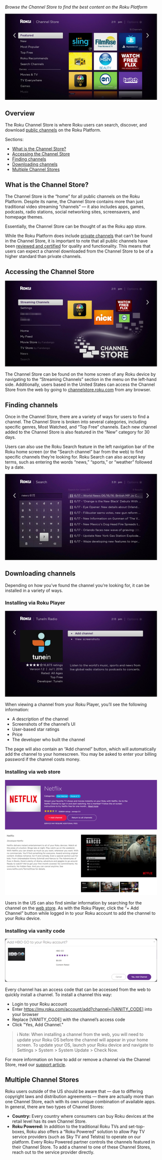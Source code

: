 _Browse the Channel Store to find the best content on the Roku Platform_

![Channel Store — Featured Channels](../../images/featured.png)

## Overview

The Roku Channel Store is where Roku users can search, discover, and download [public channels](https://www.google.com/url?q=https://github.com/rokudev/docs/blob/master/publish/channel-store/publishing.md&sa=D&ust=1471041006019000&usg=AFQjCNEhTlcO8V7mS1KpJkza1IWMbb5wnw) on the Roku Platform.

Sections:

*   [What is the Channel Store?](#what-is-the-channel-store)
*   [Accessing the Channel Store](#accessing-the-channel-store)
*   [Finding channels](#finding-channels)
*   [Downloading channels](#downloading-channels)
*   [Multiple Channel Stores](#multiple-channel-stores)

## What is the Channel Store?

The Channel Store is the “home” for all public channels on the Roku Platform. Despite its name, the Channel Store contains more than just traditional video streaming “channels” — it also includes apps, games, podcasts, radio stations, social networking sites, screensavers, and homepage themes.

Essentially, the Channel Store can be thought of as the Roku app store.

While the Roku Platform does include [private channels](https://www.google.com/url?q=https://github.com/rokudev/docs/blob/master/develop/guides/private-channels.md&sa=D&ust=1471041006025000&usg=AFQjCNGf0oCTX6vFlyPqfMqPKIoHRb5TzQ) that can’t be found in the Channel Store, it is important to note that all public channels have been [reviewed and certified](https://www.google.com/url?q=https://github.com/rokudev/docs/blob/master/publish/channel-store/certification.md&sa=D&ust=1471041006026000&usg=AFQjCNFyd7T1BCpwr7EYep4IpKO1CbAF3A) for quality and functionality. This means that users can expect a channel downloaded from the Channel Store to be of a higher standard than private channels.

## Accessing the Channel Store

![Channel Store](../../images/channel_store.png)

The Channel Store can be found on the home screen of any Roku device by navigating to the “Streaming Channels” section in the menu on the left-hand side. Additionally, users based in the United States can access the Channel Store from the web by going to [channelstore.roku.com](https://www.google.com/url?q=https://channelstore.roku.com/browse&sa=D&ust=1471041006028000&usg=AFQjCNGfMldZqzlDEBVrWKb0-g_LlOIsoQ) from any browser.

## Finding channels

Once in the Channel Store, there are a variety of ways for users to find a channel. The Channel Store is broken into several categories, including specific genres, Most Watched, and “Top Free” channels. Each new channel added to the Channel Store is also featured in the “New” category for 30 days.

Users can also use the Roku Search feature in the left navigation bar of the Roku home screen (or the “Search channel” bar from the web) to find specific channels they’re looking for. Roku Search can also accept key terms, such as entering the words “news,” “sports,” or “weather” followed by a date.

![Roku Search — News](../../images/roku_search_news.jpg)

## Downloading channels

Depending on how you’ve found the channel you’re looking for, it can be installed in a variety of ways.

### Installing via Roku Player

![TuneIn download page](../../images/tunein.png)

When viewing a channel from your Roku Player, you’ll see the following information:

*   A description of the channel
*   Screenshots of the channel’s UI
*   User-based star ratings
*   Price
*   The developer who built the channel

The page will also contain an “Add channel” button, which will automatically add the channel to your homescreen. You may be asked to enter your billing password if the channel costs money.

### Installing via web store

![Netflix download page — Web](../../images/netflix_web.png)

Users in the US can also find similar information by searching for the channel on the [web store](https://www.google.com/url?q=https://channelstore.roku.com/browse&sa=D&ust=1471041006036000&usg=AFQjCNG-FP7ulubQodqMdal3he5XzDgh7g). As with the Roku Player, click the “+ Add Channel” button while logged in to your Roku account to add the channel to your Roku device.

### Installing via vanity code

![HBO Go download page — Vanity code](../../images/vanity_code.png)

Every channel has an access code that can be accessed from the web to quickly install a channel. To install a channel this way:

*   Login to your Roku account
*   Enter https://my.roku.com/account/add?channel=[VANITY_CODE] into your browser
*   Replace [VANITY_CODE] with the channel’s access code
*   Click "Yes, Add Channel."

> :information_source: Note: When installing a channel from the web, you will need to update your Roku OS before the channel will appear in your home screen. To update your OS, launch your Roku device and navigate to Settings > System > System Update > Check Now.

For more information on how to add or remove a channel via the Channel Store, read our [support article](https://www.google.com/url?q=https://support.roku.com/hc/en-us/articles/208756388-How-do-I-add-or-remove-channels-on-my-Roku-player-&sa=D&ust=1471041006040000&usg=AFQjCNGKwSzw0HBJl1jGkCYppBkmnA7VCQ).

## Multiple Channel Stores

Roku users outside of the US should be aware that — due to differing copyright laws and distribution agreements — there are actually more than one Channel Store, each with its own unique combination of available apps. In general, there are two types of Channel Stores:

*   **Country:** Every country where consumers can buy Roku devices at the retail level has its own Channel Store.
*   **Roku Powered:** In addition to the traditional Roku TVs and set-top-boxes, Roku also offers a “Roku Powered” solution to allow Pay TV service providers (such as Sky TV and Telstra) to operate on our platform. Every Roku Powered partner controls the channels featured in their Channel Store. To add a channel to one of these Channel Stores, reach out to the service provider directly.
